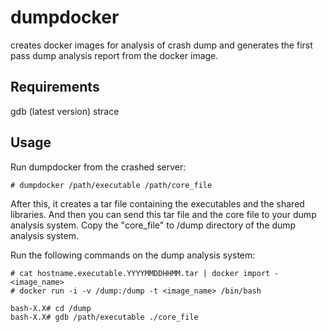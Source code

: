 # dumpdocker

creates docker images for analysis of crash dump and generates the first pass dump analysis report from the docker image.

## Requirements
gdb (latest version)
strace

## Usage

Run dumpdocker from the crashed server:

```
# dumpdocker /path/executable /path/core_file
```

After this, it creates a tar file containing the executables and the shared libraries. And then you can send this tar file and the core file to your dump analysis system. Copy the "core_file" to /dump directory of the dump analysis system.

Run the following commands on the dump analysis system:

```
# cat hostname.executable.YYYYMMDDHHMM.tar | docker import - <image_name>
# docker run -i -v /dump:/dump -t <image_name> /bin/bash

bash-X.X# cd /dump
bash-X.X# gdb /path/executable ./core_file
```
